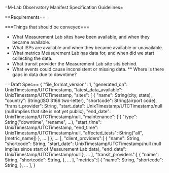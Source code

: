 =M-Lab Observatory Manifest Specification Guidelines=

==Requirements==

===Things that should be conveyed===
* What Measurement Lab sites have been available, and when they became available.
* What ISPs are available and when they became available or unavailable.
* What metrics Measurement Lab has data for, and when did we start collecting the data.
* What transit provider the Measurement Lab site sits behind.
* What events could cause inconsistent or missing data.
** Where is there gaps in data due to downtime? 

==Draft Spec==
 {
   "file_format_version": 1,
   "generated_on": UnixTimestamp/UTCTimestamp,
   "latest_data_available": UnixTimestamp/UTCTimestamp,
   "sites": [
      {
         "name": String(city, state),
         "country": String(ISO 3166 two-letter),
         "shortcode": String(airport code),
         "transit_provider": String,
         "start_date": UnixTimestamp/UTCTimestamp/null (null implies that site is not yet public),
         "end_date": UnixTimestamp/UTCTimestamp/null,
         "maintenance": [
            {
               "type": String("downtime", "rename", ...),
               "start_time": UnixTimestamp/UTCTimestamp,
               "end_time": UnixTimestamp/UTCTimestamp/null,
               "affected_tests": String("all", [metric_name])
            },
            ...
         ]
      },
      ...
   ],
   "client_providers":[
      {
         "name": String,
         "shortcode": String,
         "start_date": UnixTimestamp/UTCTimestamp/null (null implies since start of Measurement Lab data),
         "end_date": UnixTimestamp/UTCTimestamp/null
      },
      ...
   ],
   "transit_providers":[
      {
         "name": String,
         "shortcode": String,
      },
      ...
   ],
   "metrics":[
      {
         "name": String,
         "shortcode": String,
      },
      ...
   ],
 }
